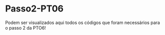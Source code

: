 # Passo2-PT06
Podem ser visualizados aqui todos os códigos que foram necessários para o passo 2 da PTO6!
